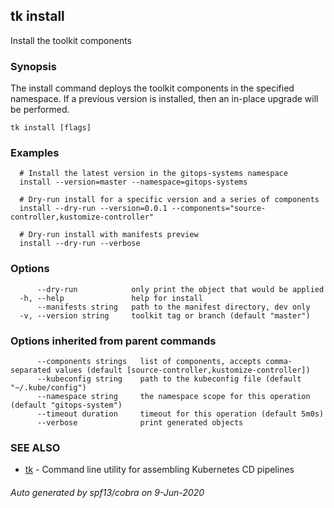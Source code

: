 ## tk install

Install the toolkit components

### Synopsis


The install command deploys the toolkit components in the specified namespace.
If a previous version is installed, then an in-place upgrade will be performed.

```
tk install [flags]
```

### Examples

```
  # Install the latest version in the gitops-systems namespace
  install --version=master --namespace=gitops-systems

  # Dry-run install for a specific version and a series of components
  install --dry-run --version=0.0.1 --components="source-controller,kustomize-controller"

  # Dry-run install with manifests preview 
  install --dry-run --verbose

```

### Options

```
      --dry-run            only print the object that would be applied
  -h, --help               help for install
      --manifests string   path to the manifest directory, dev only
  -v, --version string     toolkit tag or branch (default "master")
```

### Options inherited from parent commands

```
      --components strings   list of components, accepts comma-separated values (default [source-controller,kustomize-controller])
      --kubeconfig string    path to the kubeconfig file (default "~/.kube/config")
      --namespace string     the namespace scope for this operation (default "gitops-system")
      --timeout duration     timeout for this operation (default 5m0s)
      --verbose              print generated objects
```

### SEE ALSO

* [tk](tk.md)	 - Command line utility for assembling Kubernetes CD pipelines

###### Auto generated by spf13/cobra on 9-Jun-2020
